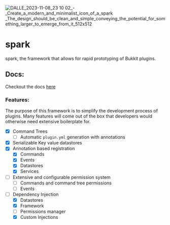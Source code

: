 
![DALLE_2023-11-08_23 10 02_-_Create_a_modern_and_minimalist_icon_of_a_spark _The_design_should_be_clean_and_simple_conveying_the_potential_for_something_larger_to_emerge_from_it_512x512](https://github.com/VincentCosta6/spark/assets/37250561/d88329d2-62c4-4d65-9a7c-6b4d70158d2b)



# spark
spark, the framework that allows for rapid prototyping of Bukkit plugins.

## Docs:
Checkout the docs [here](https://github.com/VincentCosta6/spark/wiki)

### Features:
The purpose of this framework is to simplify the development process of plugins. Many features will come out of the box that developers would otherwise need extensive boilerplate for.
- [x] Command Trees
  - [ ] Automatic `plugin.yml` generation with annotations 
- [x] Serializable Key value datastores
- [x] Annotation based registration
  - [x] Commands
  - [x] Events
  - [x] Datastores
  - [x] Services
- [ ] Extensive and configurable permission system
  - [ ] Commands and command tree permissions
  - [ ] Events
- [ ] Dependency Injection
  - [x] Datastores
  - [x] Framework
  - [ ] Permissions manager
  - [x] Custom Injections
